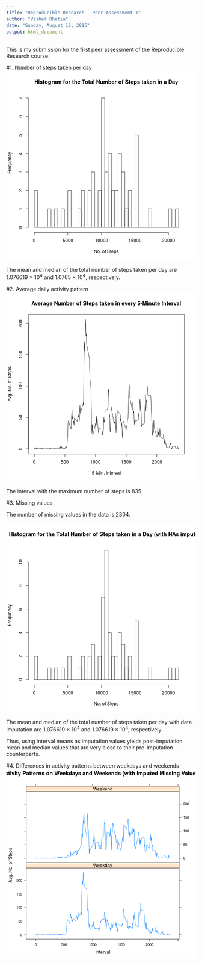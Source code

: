 ```yaml
---
title: "Reproducible Research - Peer Assessment 1"
author: "Vishal Bhatia"
date: "Sunday, August 16, 2015"
output: html_document
---
```


This is my submission for the first peer assessment of the Reproducible Research course.



#1. Number of steps taken per day
![plot of chunk unnamed-chunk-2](figure/unnamed-chunk-2-1.png) 

The mean and median of the total number of steps taken per day are 1.076619 &times; 10<sup>4</sup> and 1.0765 &times; 10<sup>4</sup>, respectively.


#2. Average daily activity pattern
![plot of chunk unnamed-chunk-3](figure/unnamed-chunk-3-1.png) 

The interval with the maximum number of steps is 835.


#3. Missing values


The number of missing values in the data is 2304.

![plot of chunk unnamed-chunk-5](figure/unnamed-chunk-5-1.png) 

The mean and median of the total number of steps taken per day with data imputation are 1.076619 &times; 10<sup>4</sup> and 1.076619 &times; 10<sup>4</sup>, respectively.

Thus, using interval means as imputation values yields post-imputation mean and median values that are very close to their pre-imputation counterparts.


#4. Differences in activity patterns between weekdays and weekends
![plot of chunk unnamed-chunk-6](figure/unnamed-chunk-6-1.png) 
